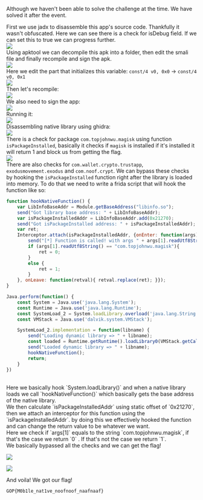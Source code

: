 Although we haven't been able to solve the challenge at the time. We have solved it after the event.<br>

First we use jadx to disassemble this app's source code. Thankfully it wasn't obfuscated. Here we can see there is a check for isDebug field. If we can set this to true we can progress further.<br>
![](solution00.png)
<br>
Using apktool we can decompile this apk into a folder, then edit the smali file and finally recompile and sign the apk.<br>
![](solution01.png)
<br>
Here we edit the part that initializes this variable: `const/4 v0, 0x0` -> `const/4 v0, 0x1`<br>
![](solution02.png)
<br>
Then let's recompile:<br>
![](solution03.png)
<br>
We also need to sign the app:<br>
![](solution04.png)
<br>
Running it:<br>
![](solution05.png)
<br>
Disassembling native library using ghidra:<br>
![](solution06.png)
<br>
There is a check for package `com.topjohnwu.magisk` using function `isPackageInstalled`, basically it checks if `magisk` is installed if it's installed it will return 1 and block us from getting the flag.
<br>
![](solution07.png) <br>
There are also checks for `com.wallet.crypto.trustapp`, `exodusmovement.exodus` and `com.noof.crypt`.
We can bypass these checks by hooking the `isPackageInstalled` function right after the library is loaded into memory. To do that we need to write a frida script that will hook the function like so: <br>
```js
function hookNativeFunction() {
    var LibInfoBaseAddr = Module.getBaseAddress("libinfo.so");
    send("Got library base address: " + LibInfoBaseAddr);
    var isPackageInstalledAddr = LibInfoBaseAddr.add(0x21270);
    send("Got isPackageInstalled address: " + isPackageInstalledAddr);
    var ret;
    Interceptor.attach(isPackageInstalledAddr, {onEnter: function(args){
        send("[*] Function is called! with args " + args[1].readUtf8String());
        if (args[1].readUtf8String() == "com.topjohnwu.magisk"){
            ret = 0;
        }
        else {
            ret = 1;
        }
    }, onLeave: function(retval){ retval.replace(ret); }});
}

Java.perform(function() {
    const System = Java.use('java.lang.System');
    const Runtime = Java.use('java.lang.Runtime');
    const SystemLoad_2 = System.loadLibrary.overload('java.lang.String');
    const VMStack = Java.use('dalvik.system.VMStack');

    SystemLoad_2.implementation = function(libname) {
        send("Loading dynamic library => " + libname);
        const loaded = Runtime.getRuntime().loadLibrary0(VMStack.getCallingClassLoader(), libname);
        send("Loaded dynamic library => " + libname);
        hookNativeFunction();
        return;
    }
})
```
<br>
Here we basically hook `System.loadLibrary()` and when a native library loads we call `hookNativeFunction()` which basically gets the base address of the native library.<br>
We then calculate `isPackageInstalledAddr` using static offset of `0x21270`, then we attach an interceptor for this function using the `isPackageInstalledAddr`. by doing this we effectively hooked the function and can change the return value to be whatever we want.<br> 
Here we check if `args[1]` equals to the string `com.topjohnwu.magisk`, if that's the case we return `0` . If that's not the case we return `1`. <br>
We basically bypassed all the checks and we can get the flag!

![](solution08.png)

![](solution09.png)

And voila! We got our flag!

```
GOP{M0b1le_nat1ve_noofnoof_naafnaaf}
```
